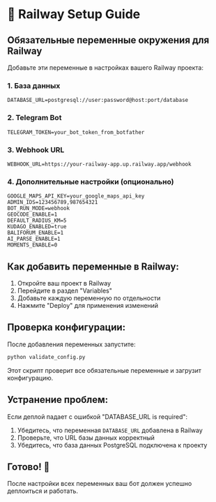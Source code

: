# 🚀 Railway Setup Guide

## Обязательные переменные окружения для Railway

Добавьте эти переменные в настройках вашего Railway проекта:

### 1. База данных
```
DATABASE_URL=postgresql://user:password@host:port/database
```

### 2. Telegram Bot
```
TELEGRAM_TOKEN=your_bot_token_from_botfather
```

### 3. Webhook URL
```
WEBHOOK_URL=https://your-railway-app.up.railway.app/webhook
```

### 4. Дополнительные настройки (опционально)
```
GOOGLE_MAPS_API_KEY=your_google_maps_api_key
ADMIN_IDS=123456789,987654321
BOT_RUN_MODE=webhook
GEOCODE_ENABLE=1
DEFAULT_RADIUS_KM=5
KUDAGO_ENABLED=true
BALIFORUM_ENABLE=1
AI_PARSE_ENABLE=1
MOMENTS_ENABLE=0
```

## Как добавить переменные в Railway:

1. Откройте ваш проект в Railway
2. Перейдите в раздел "Variables"
3. Добавьте каждую переменную по отдельности
4. Нажмите "Deploy" для применения изменений

## Проверка конфигурации:

После добавления переменных запустите:
```bash
python validate_config.py
```

Этот скрипт проверит все обязательные переменные и загрузит конфигурацию.

## Устранение проблем:

Если деплой падает с ошибкой "DATABASE_URL is required":
1. Убедитесь, что переменная `DATABASE_URL` добавлена в Railway
2. Проверьте, что URL базы данных корректный
3. Убедитесь, что база данных PostgreSQL подключена к проекту

## Готово! 🎉

После настройки всех переменных ваш бот должен успешно деплоиться и работать.
